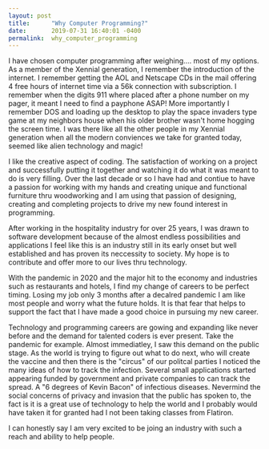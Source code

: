 ```yaml
---
layout: post
title:      "Why Computer Programming?"
date:       2019-07-31 16:40:01 -0400
permalink:  why_computer_programming
---
```



I have chosen computer programming after weighing.... most of my options.  As a member of the Xennial generation, I remember the introduction of the internet. I remember getting the AOL and Netscape CDs in the mail offering 4 free hours of internet time via a 56k connection with subscription. I remember when the digits 911 where placed after a phone number on my pager, it meant I need to find a payphone ASAP! More importantly I remember DOS and loading up the desktop to play the space invaders type game at my neighbors house when his older brother wasn't home hogging the screen time. I was there like all the other people in my Xennial generation when all the modern conviences we take for granted today, seemed like alien technology and magic!

I like the creative aspect of coding. The satisfaction of working on a project and successfully putting it together and watching it do what it was meant to do is very filling.  Over the last decade or so I have had and contiue to have a passion for working with my hands and creating unique and functional furniture thru woodworking and I am using that passion of designing, creating and completing projects to drive my new found interest in programming.  

After working in the hospitality industry for over 25 years, I was drawn to software development because of the almost endless possibilities and applications I feel like this is an industry still in its early onset but well established and has proven its neccessity to society.  My hope is to contribute and offer more to our lives thru technology.

With the pandemic in 2020 and the major hit to the economy and industries such as restaurants and hotels, I find my change of careers to be perfect timing. Losing my job only 3 months after a decalred pandemic I am like most people and worry what the future holds. It is that fear that helps to support the fact that I have made a good choice in pursuing my new career. 

Technology and programming careers are gowing and expanding like never before and the demand for talented coders is ever present.  Take the pandemic for example. Almost immediatley, I saw this demand on the public stage. As the world is trying to figure out what to do next, who will create the vaccine and then there is the "circus" of our politcal parties I noticed the many ideas of how to track the infection.  Several small applications started appearing funded by government and private companies to can track the spread. A "6 degrees of Kevin Bacon" of infectious diseases.  Nevermind the social concerns of privacy and invasion that the public has spoken to, the fact is it is a great use of technology to help the world and I probably would have taken it for granted had I not been taking classes from Flatiron. 

I can honestly say I am very excited to be joing an industry with such a reach and ability to help people. 

